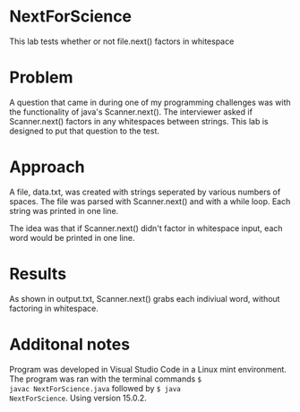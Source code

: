 # NextForScience
This lab tests whether or not file.next() factors in whitespace

# Problem
A question that came in during one of my programming challenges was with the functionality of java's Scanner.next(). 
The interviewer asked if Scanner.next() factors in any whitespaces between strings. 
This lab is designed to put that question to the test. 

# Approach
A file, data.txt, was created with strings seperated by various numbers of spaces. 
The file was parsed with Scanner.next() and with a while loop. 
Each string was printed in one line. 

The idea was that if Scanner.next() didn't factor in whitespace input, each word would be printed in one line. 

# Results
As shown in output.txt, Scanner.next() grabs each indiviual word, without factoring in whitespace. 

# Additonal notes
Program was developed in Visual Studio Code in a Linux mint environment. 
The program was ran with the terminal commands <code>$ javac NextForScience.java</code> followed by <code>$ java NextForScience</code>.
Using version 15.0.2.
